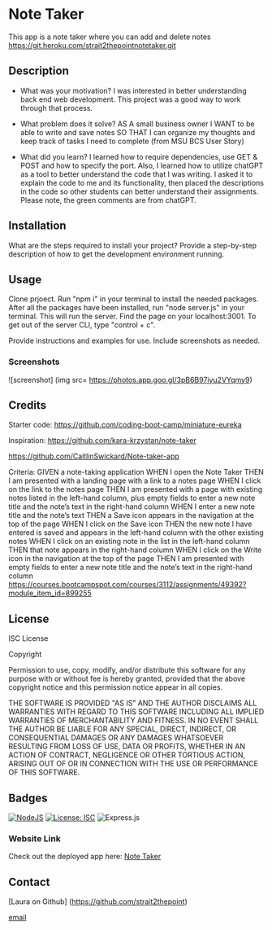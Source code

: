 # Note Taker
This app is a note taker where you can add and delete notes
https://git.heroku.com/strait2thepointnotetaker.git

## Description
- What was your motivation?
I was interested in better understanding back end web development.  This project was a good way to work through that process.
 
- What problem does it solve?
AS A small business owner
I WANT to be able to write and save notes
SO THAT I can organize my thoughts and keep track of tasks I need to complete
(from MSU BCS User Story)

- What did you learn?
I learned how to require dependencies, use GET & POST and how to specify the port.  Also, I learned how to utilize chatGPT as a tool to better understand the code that I was writing. I asked it to explain the code to me and its functionality, then placed the descriptions in the code so other students can better understand their assignments.  Please note, the green comments are from chatGPT.

## Installation

What are the steps required to install your project? Provide a step-by-step description of how to get the development environment running.

## Usage
Clone prjoect.  Run "npm i" in your terminal to install the needed packages.  
 After all the packages have been installed, run "node server.js" in your terminal.  This will run the server.  Find the page on your localhost:3001.  To get out of the server CLI, type "control + c".

Provide instructions and examples for use. Include screenshots as needed.

### Screenshots
![screenshot] (img src= https://photos.app.goo.gl/3pB6B97iyu2VYqmy9)
  
## Credits
Starter code:
https://github.com/coding-boot-camp/miniature-eureka

Inspiration:
https://github.com/kara-krzystan/note-taker

https://github.com/CaitlinSwickard/Note-taker-app

Criteria:
GIVEN a note-taking application
WHEN I open the Note Taker
THEN I am presented with a landing page with a link to a notes page
WHEN I click on the link to the notes page
THEN I am presented with a page with existing notes listed in the left-hand column, plus empty fields to enter a new note title and the note’s text in the right-hand column
WHEN I enter a new note title and the note’s text
THEN a Save icon appears in the navigation at the top of the page
WHEN I click on the Save icon
THEN the new note I have entered is saved and appears in the left-hand column with the other existing notes
WHEN I click on an existing note in the list in the left-hand column
THEN that note appears in the right-hand column
WHEN I click on the Write icon in the navigation at the top of the page
THEN I am presented with empty fields to enter a new note title and the note’s text in the right-hand column
https://courses.bootcampspot.com/courses/3112/assignments/49392?module_item_id=899255

## License
ISC License

Copyright <YEAR> <OWNER>

Permission to use, copy, modify, and/or distribute this software for any purpose with or without fee is hereby granted, provided that the above copyright notice and this permission notice appear in all copies.

THE SOFTWARE IS PROVIDED "AS IS" AND THE AUTHOR DISCLAIMS ALL WARRANTIES WITH REGARD TO THIS SOFTWARE INCLUDING ALL IMPLIED WARRANTIES OF MERCHANTABILITY AND FITNESS. IN NO EVENT SHALL THE AUTHOR BE LIABLE FOR ANY SPECIAL, DIRECT, INDIRECT, OR CONSEQUENTIAL DAMAGES OR ANY DAMAGES WHATSOEVER RESULTING FROM LOSS OF USE, DATA OR PROFITS, WHETHER IN AN ACTION OF CONTRACT, NEGLIGENCE OR OTHER TORTIOUS ACTION, ARISING OUT OF OR IN CONNECTION WITH THE USE OR PERFORMANCE OF THIS SOFTWARE.

## Badges
[![NodeJS](https://img.shields.io/badge/node.js-6DA55F?style=for-the-badge&logo=node.js&logoColor=white)](https://nodejs.org/en)
[![License: ISC](https://img.shields.io/badge/License-ISC-blue.svg)](https://opensource.org/licenses/ISC)
![Express.js](https://img.shields.io/badge/express.js-%23404d59.svg?style=for-the-badge&logo=express&logoColor=%2361DAFB)

### Website Link
Check out the deployed app here: [Note Taker]()


## Contact
[Laura on Github] (https://github.com/strait2thepoint)

[email](sewstrait@gmail.com)

